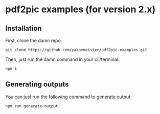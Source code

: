 # pdf2pic examples (for version 2.x)  
  
## Installation  
  
First, clone the damn repo:
```
git clone https://github.com/yakovmeister/pdf2pic-examples.git
```  
Then, just run the damn command in your cli/terminal:
```  
npm i
```  
  
## Generating outputs  
  
You can just run the following command to generate output:  
```  
npm run generate-output
```  
